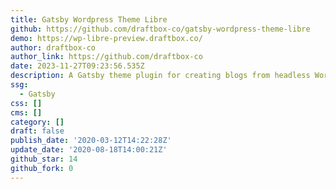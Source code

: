 ```yaml
---
title: Gatsby Wordpress Theme Libre
github: https://github.com/draftbox-co/gatsby-wordpress-theme-libre
demo: https://wp-libre-preview.draftbox.co/
author: draftbox-co
author_link: https://github.com/draftbox-co
date: 2023-11-27T09:23:56.535Z
description: A Gatsby theme plugin for creating blogs from headless WordPress CMS.
ssg:
  - Gatsby
css: []
cms: []
category: []
draft: false
publish_date: '2020-03-12T14:22:28Z'
update_date: '2020-08-18T14:00:21Z'
github_star: 14
github_fork: 0
---
```

